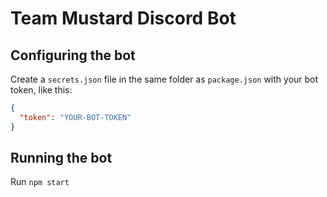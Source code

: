 # Team Mustard Discord Bot

## Configuring the bot

Create a `secrets.json` file in the same folder as `package.json` with your bot token, like this:

```json
{
  "token": "YOUR-BOT-TOKEN"
}
```

## Running the bot

Run `npm start`
